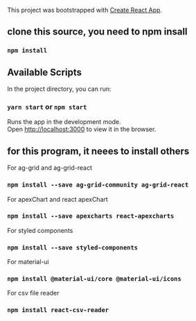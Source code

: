 This project was bootstrapped with [Create React App](https://github.com/facebook/create-react-app).

## clone this source, you need to npm insall 
### `npm install`

## Available Scripts

In the project directory, you can run:

### `yarn start` or `npm start`

Runs the app in the development mode.<br />
Open [http://localhost:3000](http://localhost:3000) to view it in the browser.



## for this program, it neees to install others

For ag-grid and ag-grid-react
### `npm install --save ag-grid-community ag-grid-react`

For apexChart and react apexChart
### `npm install --save apexcharts react-apexcharts`

For styled components
### `npm install --save styled-components`

For material-ui
### `npm install @material-ui/core @material-ui/icons`

For csv file reader
### `npm install react-csv-reader`
